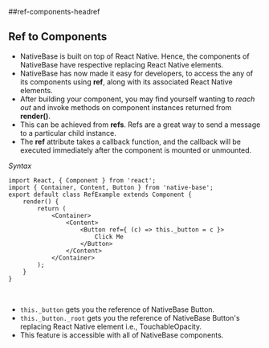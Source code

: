 ##ref-components-headref
## Ref to Components

* NativeBase is built on top of React Native. Hence, the components of NativeBase have respective replacing React Native elements.
* NativeBase has now made it easy for developers, to access the any of its components using <b>ref</b>, along with its associated React Native elements.
* After building your component, you may find yourself wanting to *reach out* and invoke methods on component instances returned from **render()**.
* This can be achieved from **refs**. Refs are a great way to send a message to a particular child instance.
* The **ref** attribute takes a callback function, and the callback will be executed immediately after the component is mounted or unmounted.   


*Syntax*

<pre class="line-numbers"><code class="language-jsx">import React, { Component } from 'react';
import { Container, Content, Button } from 'native-base';
export default class RefExample extends Component {
    render() {
        return (
            &lt;Container>
                &lt;Content>
                    &lt;Button ref={ (c) => this._button = c }>
                        Click Me
                    &lt;/Button>
                &lt;/Content>
            &lt;/Container>
        );
    }
}</code></pre><br />


* <code>this._button</code> gets you the reference of NativeBase Button.   
* <code>this._button._root</code> gets you the reference of NativeBase Button's replacing React Native element i.e., TouchableOpacity.
* This feature is accessible with all of NativeBase components.
